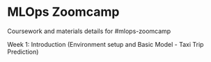 # MLOps Zoomcamp
Coursework and materials details for #mlops-zoomcamp

Week 1: Introduction 
       (Environment setup and Basic Model - Taxi Trip Prediction)

